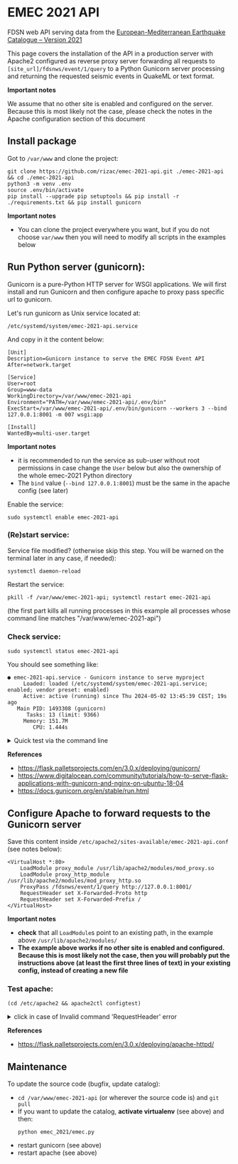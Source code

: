 # EMEC 2021 API

FDSN web API serving data from the
[European-Mediterranean Earthquake Catalogue – Version 2021](https://gfzpublic.gfz-potsdam.de/pubman/item/item_5023147)

This page covers the installation of the API in a production server with
Apache2 configured as reverse proxy server forwarding 
all requests to `[site_url]/fdsnws/event/1/query` to a Python
Gunicorn server processing and returning the requested seismic events 
in QuakeML or text format.

**Important notes**

  We assume that no other site is enabled and configured on the server. 
  Because this is most likely not the case, please check the notes in the
  Apache configuration section of this document


## Install package

Got to `/var/www` and clone the project:

```commandline
git clone https://github.com/rizac/emec-2021-api.git ./emec-2021-api && cd ./emec-2021-api
python3 -m venv .env
source .env/bin/activate
pip install --upgrade pip setuptools && pip install -r ./requirements.txt && pip install gunicorn
```

**Important notes**
- You can clone the project everywhere you want, but if you do not choose
  `var/www` then you will need to modify all scripts in the examples below

## Run Python server (gunicorn):

Gunicorn is a pure-Python HTTP server for WSGI applications. We will first install
and run Gunicorn and then configure apache to proxy pass specific url to gunicorn.

Let's run gunicorn as Unix service located at:

`/etc/systemd/system/emec-2021-api.service`

And copy in it the content below:

```
[Unit]
Description=Gunicorn instance to serve the EMEC FDSN Event API
After=network.target

[Service]
User=root
Group=www-data
WorkingDirectory=/var/www/emec-2021-api
Environment="PATH=/var/www/emec-2021-api/.env/bin"
ExecStart=/var/www/emec-2021-api/.env/bin/gunicorn --workers 3 --bind 127.0.0.1:8001 -m 007 wsgi:app

[Install]
WantedBy=multi-user.target
```

**Important notes** 
- it is recommended to run the service as sub-user without root permissions
in case change the `User` below but also the ownership of the whole emec-2021 Python
directory
- The `bind` value (`--bind 127.0.0.1:8001`) must be the same in the apache config 
 (see later)

Enable the service:
```commandline
sudo systemctl enable emec-2021-api
```

### (Re)start service:

Service file modified? (otherwise skip this step. 
You will be warned on the terminal later in any case, if needed):
```commandline
systemctl daemon-reload
```

Restart the service:
```commandline
pkill -f /var/www/emec-2021-api; systemctl restart emec-2021-api
```
(the first part kills all running processes in this example
all processes whose command line matches "/var/www/emec-2021-api")


### Check  service:

```commandline
sudo systemctl status emec-2021-api
```
You should see something like:
```commandline
● emec-2021-api.service - Gunicorn instance to serve myproject
     Loaded: loaded (/etc/systemd/system/emec-2021-api.service; enabled; vendor preset: enabled)
     Active: active (running) since Thu 2024-05-02 13:45:39 CEST; 19s ago
   Main PID: 1493308 (gunicorn)
      Tasks: 13 (limit: 9366)
     Memory: 151.7M
        CPU: 1.444s
```


<details>

<summary>Quick test via the command line</summary>

```commandline
gunicorn -w 4 -b 127.0.0.1:8001 wsgi:app
```

kill gunicorn (https://stackoverflow.com/questions/14604653/how-to-stop-gunicorn-properly)
```commandline
pkill gunicorn
```

</details>

**References**

  - https://flask.palletsprojects.com/en/3.0.x/deploying/gunicorn/
  - https://www.digitalocean.com/community/tutorials/how-to-serve-flask-applications-with-gunicorn-and-nginx-on-ubuntu-18-04
  - https://docs.gunicorn.org/en/stable/run.html


## Configure Apache to forward requests to the Gunicorn server

Save this content inside `/etc/apache2/sites-available/emec-2021-api.conf`
(see notes below):

```
<VirtualHost *:80>
    LoadModule proxy_module /usr/lib/apache2/modules/mod_proxy.so
    LoadModule proxy_http_module /usr/lib/apache2/modules/mod_proxy_http.so
    ProxyPass /fdsnws/event/1/query http://127.0.0.1:8001/
    RequestHeader set X-Forwarded-Proto http
    RequestHeader set X-Forwarded-Prefix /
</VirtualHost>
```

**Important notes** 

- **check** that all `LoadModule`s point to an existing path, in the example
  above `/usr/lib/apache2/modules/` 
- **The example above works if no other site is enabled and configured. Because 
  this is most likely not the case, then you will probably put the 
  instructions above (at least the first three lines of text) 
  in your existing config, instead of creating a new
  file**

### Test apache:

```commandline
(cd /etc/apache2 && apache2ctl configtest)
```

<details>
<summary> click in case of Invalid command 'RequestHeader' error</summary>

```commandline
sudo a2enmod headers
```

and then restart apache:

```commandline
systemctl restart apache2  
# or service apache2 restart, depending on your installation
```
Ref: - https://www.brandcrock.com/how-to-fix-invalid-command-requestheader-in-the-server-configuration/
</details>

**References**

- https://flask.palletsprojects.com/en/3.0.x/deploying/apache-httpd/


## Maintenance

To update the source code (bugfix, update catalog):

 - `cd /var/www/emec-2021-api` (or wherever the source code is) and `git pull`
 - If you want to update the catalog, **activate virtualenv** (see above) and then:
   ```commandline
   python emec_2021/emec.py
   ```
  - restart gunicorn (see above) 
  - restart apache (see above)